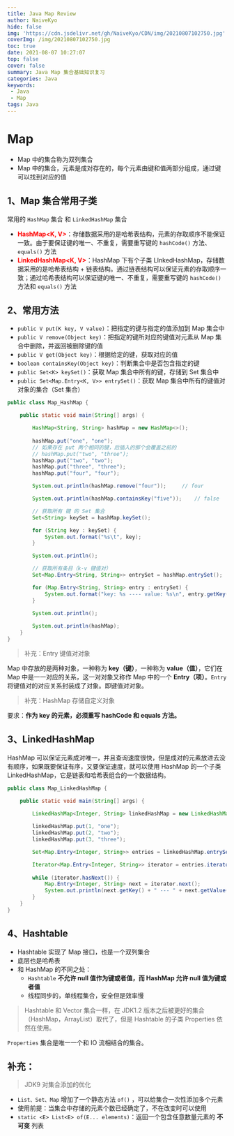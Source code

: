 ```yaml
---
title: Java Map Review
author: NaiveKyo
hide: false
img: 'https://cdn.jsdelivr.net/gh/NaiveKyo/CDN/img/20210807102750.jpg'
coverImg: /img/20210807102750.jpg
toc: true
date: 2021-08-07 10:27:07
top: false
cover: false
summary: Java Map 集合基础知识复习
categories: Java
keywords:
 - Java
 - Map
tags: Java
---
```


# Map

- Map 中的集合称为双列集合
- Map 中的集合，元素是成对存在的，每个元素由键和值两部分组成，通过键可以找到对应的值



## 1、Map 集合常用子类

常用的 `HashMap` 集合 和 `LinkedHashMap` 集合

- <strong style="color:red">HashMap<K, V></strong>：存储数据采用的是哈希表结构，元素的存取顺序不能保证一致。由于要保证键的唯一、不重复，需要重写键的 `hashCode()` 方法、`equals()` 方法
- <strong style="color:red">LinkedHashMap<K, V></strong>：HashMap 下有个子类 LInkedHashMap，存储数据采用的是哈希表结构 + 链表结构。通过链表结构可以保证元素的存取顺序一致；通过哈希表结构可以保证键的唯一、不重复，需要重写键的 `hashCode()` 方法和 `equals()` 方法



## 2、常用方法

- `public V put(K key, V value)`：把指定的键与指定的值添加到 Map 集合中
- `public V remove(Object key)`：把指定的键所对应的键值对元素从 Map 集合中删除，并返回被删除键的值
- `public V get(Object key)`：根据给定的键，获取对应的值
- `boolean containsKey(Object key)`：判断集合中是否包含指定的键
- `public Set<K> keySet()`：获取 Map 集合中所有的键，存储到 Set 集合中
- `public Set<Map.Entry<K, V>> entrySet()`：获取 Map 集合中所有的键值对对象的集合（Set 集合）



```java
public class Map_HashMap {

    public static void main(String[] args) {

        HashMap<String, String> hashMap = new HashMap<>();
        
        hashMap.put("one", "one");
        // 如果存在 put 两个相同的键，后插入的那个会覆盖之前的
        // hashMap.put("two", "three");
        hashMap.put("two", "two");
        hashMap.put("three", "three");
        hashMap.put("four", "four");

        System.out.println(hashMap.remove("four"));     // four

        System.out.println(hashMap.containsKey("five"));    // false

        // 获取所有 键 的 Set 集合
        Set<String> keySet = hashMap.keySet();

        for (String key : keySet) {
            System.out.format("%s\t", key);
        }

        System.out.println();

        // 获取所有条目（k-v 键值对）
        Set<Map.Entry<String, String>> entrySet = hashMap.entrySet();

        for (Map.Entry<String, String> entry : entrySet) {
            System.out.format("key: %s ---- value: %s\n", entry.getKey(), entry.getValue());
        }
        
        System.out.println();

        System.out.println(hashMap);
    }
}
```



> 补充：Entry 键值对对象

Map 中存放的是两种对象，一种称为 **key（键）**，一种称为 **value（值）**，它们在 Map 中是一一对应的关系，这一对对象又称作 Map 中的一个 **Entry（项）**。`Entry` 将键值对的对应关系封装成了对象。即键值对对象。



> 补充：HashMap 存储自定义对象

要求：**作为 key 的元素，必须重写 hashCode 和 equals 方法。**



## 3、LinkedHashMap

HashMap 可以保证元素成对唯一，并且查询速度很快，但是成对的元素放进去没有顺序，如果既要保证有序，又要保证速度，就可以使用 HashMap 的一个子类 LinkedHashMap，它是链表和哈希表组合的一个数据结构。



```java
public class Map_LinkedHashMap {

    public static void main(String[] args) {

        LinkedHashMap<Integer, String> linkedHashMap = new LinkedHashMap<>();
        
        linkedHashMap.put(1, "one");
        linkedHashMap.put(2, "two");
        linkedHashMap.put(3, "three");

        Set<Map.Entry<Integer, String>> entries = linkedHashMap.entrySet();

        Iterator<Map.Entry<Integer, String>> iterator = entries.iterator();
        
        while (iterator.hasNext()) {
            Map.Entry<Integer, String> next = iterator.next();
            System.out.println(next.getKey() + " --- " + next.getValue());
        }
    }
}
```



## 4、Hashtable

- Hashtable 实现了 Map 接口，也是一个双列集合
- 底层也是哈希表
- 和 HashMap 的不同之处：
  - `Hashtable` **不允许 null 值作为键或者值，而 HashMap 允许 null 值为键或者值**
  - 线程同步的，单线程集合，安全但是效率慢

> Hashtable 和 Vector 集合一样，在 JDK1.2 版本之后被更好的集合（HashMap，ArrayList）取代了，但是 Hashtable 的子类 Properties 依然在使用。

`Properties` 集合是唯一一个和 IO 流相结合的集合。



## 补充：

> JDK9 对集合添加的优化

- `List、Set、Map` 增加了一个静态方法 `of()` ，可以给集合一次性添加多个元素
- 使用前提：当集合中存储的元素个数已经确定了，不在改变时可以使用
- `static <E> List<E> of(E... elements)`：返回一个包含任意数量元素的 **不可变** 列表

